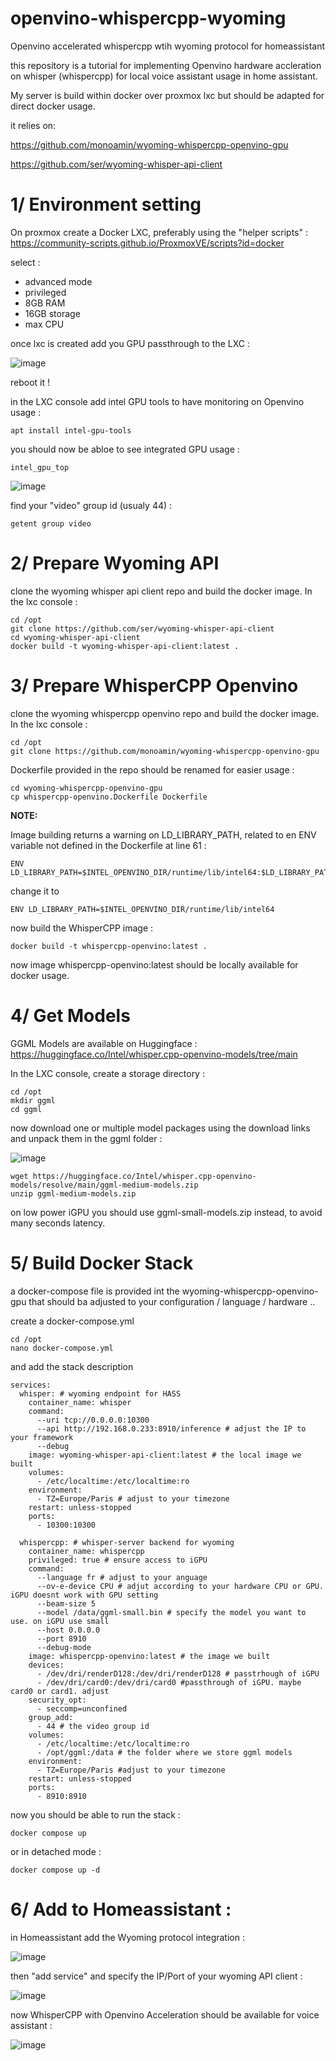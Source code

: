 # openvino-whispercpp-wyoming
Openvino accelerated whispercpp wtih wyoming protocol for homeassistant

this repository is a tutorial for implementing Openvino hardware accleration on whisper (whispercpp) for local voice assistant usage in home assistant.

My server is build within docker over proxmox lxc but should be adapted for direct docker usage.

it relies on: 

  https://github.com/monoamin/wyoming-whispercpp-openvino-gpu
  
  https://github.com/ser/wyoming-whisper-api-client

#  1/ Environment setting

On proxmox create a Docker LXC, preferably using the "helper scripts" : https://community-scripts.github.io/ProxmoxVE/scripts?id=docker

select : 

-  advanced mode
-  privileged
-  8GB RAM
-  16GB storage
-  max CPU

  once lxc is created add you GPU passthrough to the LXC :

  ![image](https://github.com/user-attachments/assets/86990b1d-57f2-4796-a5da-c6939d571299)

reboot it !

in the LXC console add intel GPU tools to have monitoring on Openvino usage :

```
apt install intel-gpu-tools
```

you should now be abloe to see integrated GPU usage : 

```
intel_gpu_top
```

![image](https://github.com/user-attachments/assets/81270e0b-d297-4404-a5a6-e26aebbf91a1)

find your "video" group id (usualy 44)  :

```
getent group video
```

# 2/ Prepare Wyoming API

clone the wyoming whisper api client repo and build the docker image. In the lxc console : 

```
cd /opt
git clone https://github.com/ser/wyoming-whisper-api-client
cd wyoming-whisper-api-client
docker build -t wyoming-whisper-api-client:latest .
```


# 3/ Prepare WhisperCPP Openvino

clone the wyoming whispercpp openvino repo and build the docker image. In the lxc console : 

```
cd /opt
git clone https://github.com/monoamin/wyoming-whispercpp-openvino-gpu
```

Dockerfile provided in the repo should be renamed for easier usage :

```
cd wyoming-whispercpp-openvino-gpu
cp whispercpp-openvino.Dockerfile Dockerfile
```

**NOTE:**

Image building returns a warning on LD_LIBRARY_PATH, related to en ENV variable not defined in the Dockerfile at line 61 :

```
ENV LD_LIBRARY_PATH=$INTEL_OPENVINO_DIR/runtime/lib/intel64:$LD_LIBRARY_PATH
```

change it to

```
ENV LD_LIBRARY_PATH=$INTEL_OPENVINO_DIR/runtime/lib/intel64
```

now build the WhisperCPP image :

```
docker build -t whispercpp-openvino:latest .
```

now image whispercpp-openvino:latest should be locally available for docker usage.

# 4/ Get Models

GGML Models are available on Huggingface : https://huggingface.co/Intel/whisper.cpp-openvino-models/tree/main

In the LXC console, create a storage directory : 

```
cd /opt
mkdir ggml
cd ggml
```
now download one or multiple model packages using the download links and unpack them in the ggml folder :

![image](https://github.com/user-attachments/assets/f179dff2-8e08-4dc9-8719-b8160c3a6f28)

```
wget https://huggingface.co/Intel/whisper.cpp-openvino-models/resolve/main/ggml-medium-models.zip
unzip ggml-medium-models.zip
```

on low power iGPU you should use ggml-small-models.zip instead, to avoid many seconds latency.


# 5/ Build Docker Stack

a docker-compose file is provided int the wyoming-whispercpp-openvino-gpu that should ba adjusted to your configuration / language / hardware ..

create a docker-compose.yml 

```
cd /opt
nano docker-compose.yml
```

and add the stack description 

```
services:
  whisper: # wyoming endpoint for HASS
    container_name: whisper
    command:
      --uri tcp://0.0.0.0:10300
      --api http://192.168.0.233:8910/inference # adjust the IP to your framework 
      --debug
    image: wyoming-whisper-api-client:latest # the local image we built
    volumes:
      - /etc/localtime:/etc/localtime:ro
    environment:
      - TZ=Europe/Paris # adjust to your timezone
    restart: unless-stopped
    ports:
      - 10300:10300

  whispercpp: # whisper-server backend for wyoming 
    container_name: whispercpp
    privileged: true # ensure access to iGPU
    command:
      --language fr # adjust to your anguage
      --ov-e-device CPU # adjut according to your hardware CPU or GPU. iGPU doesnt work with GPU setting
      --beam-size 5
      --model /data/ggml-small.bin # specify the model you want to use. on iGPU use small
      --host 0.0.0.0
      --port 8910
      --debug-mode
    image: whispercpp-openvino:latest # the image we built
    devices:
      - /dev/dri/renderD128:/dev/dri/renderD128 # passtrhough of iGPU
      - /dev/dri/card0:/dev/dri/card0 #passthrough of iGPU. maybe card0 or card1. adjust
    security_opt:
      - seccomp=unconfined
    group_add:
      - 44 # the video group id
    volumes:
      - /etc/localtime:/etc/localtime:ro
      - /opt/ggml:/data # the folder where we store ggml models
    environment:
      - TZ=Europe/Paris #adjust to your timezone
    restart: unless-stopped
    ports:
      - 8910:8910
```

now you should be able to run the stack : 

```
docker compose up
```

or in detached mode :

```
docker compose up -d
```

# 6/ Add to Homeassistant :

in Homeassistant add the Wyoming protocol integration :

![image](https://github.com/user-attachments/assets/fd3c7054-7add-478f-84b6-cf6ff9a4d3bd)

then "add service" and specify the IP/Port of your wyoming API client : 

![image](https://github.com/user-attachments/assets/6f3cd83b-c50d-4d20-98a1-0f611a6642d4)

now WhisperCPP with Openvino Acceleration should be available for voice assistant :

![image](https://github.com/user-attachments/assets/613e688d-3705-4f46-87ef-71770e97e945)



